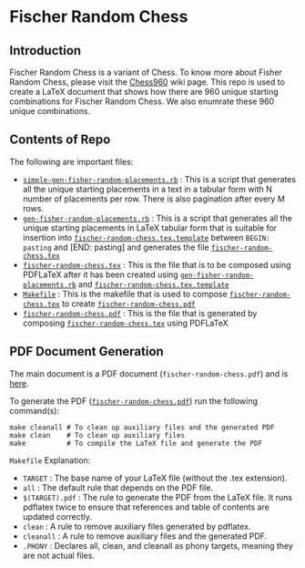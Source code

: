 # Fischer Random Chess
## Introduction
Fischer Random Chess is a variant of Chess. To know more about Fisher Random Chess, please visit the [Chess960](https://en.wikipedia.org/wiki/Chess960) wiki page.
This repo is used to create a LaTeX document that shows how there are 960 unique starting combinations for Fischer Random Chess. We also enumrate these 960 unique combinations.

## Contents of Repo
The following are important files:
+ [`simple-gen-fisher-random-placements.rb`](./ruby/simple-gen-fisher-random-placements.rb)
  : This is a script that generates all the unique starting placements in a text in a tabular form with N number of placements per row. There is also pagination after every M rows.
+ [`gen-fisher-random-placements.rb`](./ruby/gen-fisher-random-placements.rb)
  : This is a script that generates all the unique starting placements in LaTeX tabular form that is suitable for insertion into [`fischer-random-chess.tex.template`](./tex/fischer-random-chess.tex.template) between `BEGIN: pasting` and [END: pasting] and generates the file [`fischer-random-chess.tex`](./tex/fischer-random-chess.tex)
+ [`fischer-random-chess.tex`](./tex/fischer-random-chess.tex)
  : This is the file that is to be composed using PDFLaTeX after it has been created using [`gen-fisher-random-placements.rb`](./ruby/gen-fisher-random-placements.rb) and [`fischer-random-chess.tex.template`](./tex/fischer-random-chess.tex.template)
+ [`Makefile`](./tex/Makefile)
  : This is the makefile that is used to compose [`fischer-random-chess.tex`](./tex/fischer-random-chess.tex) to create [`fischer-random-chess.pdf`](./tex/fischer-random-chess.pdf)
+ [`fischer-random-chess.pdf`](./tex/fischer-random-chess.pdf)
  : This is the file that is generated by composing [`fischer-random-chess.tex`](./tex/fischer-random-chess.tex) using PDFLaTeX


## PDF Document Generation
The main document is a PDF document (`fischer-random-chess.pdf`) and is [here](./tex/fischer-random-chess.pdf).

To generate the PDF ([`fischer-random-chess.pdf`](./tex/fischer-random-chess.pdf)) run the following command(s):
```
make cleanall # To clean up auxiliary files and the generated PDF
make clean    # To clean up auxiliary files
make          # To compile the LaTeX file and generate the PDF
```

`Makefile` Explanation:  
+ `TARGET`
  : The base name of your LaTeX file (without the .tex extension).
+ `all`
  : The default rule that depends on the PDF file.
+ `$(TARGET).pdf`
  : The rule to generate the PDF from the LaTeX file. It runs pdflatex twice to ensure that references and table of contents are updated correctly.
+ `clean`
  : A rule to remove auxiliary files generated by pdflatex.
+ `cleanall`
  : A rule to remove auxiliary files and the generated PDF.
+ `.PHONY`
  : Declares all, clean, and cleanall as phony targets, meaning they are not actual files.

